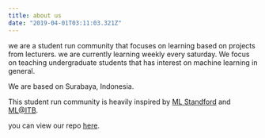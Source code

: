 ```yaml
---
title: about us
date: "2019-04-01T03:11:03.321Z"
---
```


we are a student run community that focuses on learning based on projects from lecturers. we are currently learning weekly every saturday. We focus on teaching undergraduate students that has interest on machine learning in general. 

We are based on Surabaya, Indonesia. 

This student run community is heavily inspired by [ML Standford](https://stanfordmlgroup.github.io/) and [ML@ITB](https://mlitb.github.io/). 


you can view our repo [here](https://github.com/ml-its).  